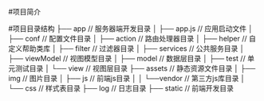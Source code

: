 #项目简介


#项目目录结构
├── app                 // 服务器端开发目录
│    ├── app.js         // 应用启动文件
│    ├── conf           // 配置文件目录
│    ├── action         // 路由处理器目录
│    ├── helper         // 自定义帮助类库
│    ├── filter         // 过滤器目录
│    ├── services       // 公共服务目录
│    ├── viewModel      // 视图模型目录
│    ├── model          // 数据层目录
│    ├── test           // 单元测试目录
│    └── view           // 视图层目录
├── assets              // 静态资源文件目录
│    ├── img            // 图片目录
│    ├── js             // 前端js目录
│    │   └──vendor      // 第三方js库目录
│    └── css            // 样式表目录
├── log                 // 日志目录
├── static              // 前端开发目录